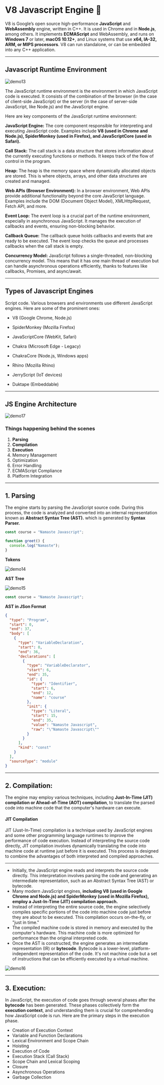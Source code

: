 # V8 Javascript Engine 🚀

V8 is Google’s open source high-performance **JavaScript** and **WebAssembly** engine, written in C++. It is used in Chrome and in **Node.js**, among others. It implements **ECMAScript** and WebAssembly, and runs on **Windows 7** or later, **macOS 10.12+**, and Linux systems that use **x64, IA-32, ARM, or MIPS processors**. V8 can run standalone, or can be embedded into any C++ application.

---

## Javascript Runtime Environment

![demo13](/assets/demo19.webp)

The JavaScript runtime environment is the environment in which JavaScript code is executed. It consists of the combination of the browser (in the case of client-side JavaScript) or the server (in the case of server-side JavaScript, like Node.js) and the JavaScript engine.

Here are key components of the JavaScript runtime environment:

**JavaScript Engine:** The core component responsible for interpreting and executing JavaScript code. Examples include **V8 (used in Chrome and Node.js), SpiderMonkey (used in Firefox), and JavaScriptCore (used in Safari).**

**Call Stack:** The call stack is a data structure that stores information about the currently executing functions or methods. It keeps track of the flow of control in the program.

**Heap:** The heap is the memory space where dynamically allocated objects are stored. This is where objects, arrays, and other data structures are created and managed.

**Web APIs (Browser Environment):** In a browser environment, Web APIs provide additional functionality beyond the core JavaScript language. Examples include the DOM (Document Object Model), XMLHttpRequest, Fetch API, and more.

**Event Loop:** The event loop is a crucial part of the runtime environment, especially in asynchronous JavaScript. It manages the execution of callbacks and events, ensuring non-blocking behavior.

**Callback Queue:** The callback queue holds callbacks and events that are ready to be executed. The event loop checks the queue and processes callbacks when the call stack is empty.

**Concurrency Model:** JavaScript follows a single-threaded, non-blocking concurrency model. This means that it has one main thread of execution but can handle asynchronous operations efficiently, thanks to features like callbacks, Promises, and async/await.

---

## Types of Javascript Engines

Script code. Various browsers and environments use different JavaScript engines. Here are some of the prominent ones:

* V8 (Google Chrome, Node.js)

* SpiderMonkey (Mozilla Firefox)

* JavaScriptCore (WebKit, Safari)

* Chakra (Microsoft Edge - Legacy)

* ChakraCore (Node.js, Windows apps)

* Rhino (Mozilla Rhino)

* JerryScript (IoT devices)

* Duktape (Embeddable)

---

## JS Engine Architecture

![demo17](/assets/demo17.png)

### Things happening behind the scenes

1. **Parsing**
2. **Compilation**
3. **Execution**
4. Memory Management
5. Optimization
6. Error Handling
7. ECMAScript Compliance
8. Platform Integration

---

## 1. Parsing

The engine starts by parsing the JavaScript source code. During this process, the code is analyzed and converted into an internal representation known as **Abstract Syntax Tree (AST).** which is generated by **Syntax Parser.**

```js
const course = "Namaste Javascript";

function greet() {
  console.log("Namaste");
}
```

**Tokens**

![demo14](/assets/demo14.png)

**AST Tree**

![demo15](/assets/demo15.png)

```js
const course = "Namaste Javascript";
```

**AST in JSon Format**

```json
{
  "type": "Program",
  "start": 0,
  "end": 37,
  "body": [
    {
      "type": "VariableDeclaration",
      "start": 0,
      "end": 36,
      "declarations": [
        {
          "type": "VariableDeclarator",
          "start": 6,
          "end": 35,
          "id": {
            "type": "Identifier",
            "start": 6,
            "end": 12,
            "name": "course"
          },
          "init": {
            "type": "Literal",
            "start": 15,
            "end": 35,
            "value": "Namaste Javascript",
            "raw": "\"Namaste Javascript\""
          }
        }
      ],
      "kind": "const"
    }
  ],
  "sourceType": "module"
}
```

--- 

## 2. Compilation:

The engine may employ various techniques, including **Just-In-Time (JIT) compilation or Ahead-of-Time (AOT) compilation**, to translate the parsed code into machine code that the computer's hardware can execute.

#### JIT Compilation

JIT (Just-In-Time) compilation is a technique used by JavaScript engines and some other programming language runtimes to improve the performance of code execution. Instead of interpreting the source code directly, JIT compilation involves dynamically translating the code into machine code at runtime just before it is executed. This process is designed to combine the advantages of both interpreted and compiled approaches.

--- 

* Initially, the JavaScript engine reads and interprets the source code directly. This interpretation involves parsing the code and generating an intermediate representation, such as an Abstract Syntax Tree (AST) or bytecode.
* Many modern JavaScript engines, **including V8 (used in Google Chrome and Node.js) and SpiderMonkey (used in Mozilla Firefox), employ a Just-In-Time (JIT) compilation approach.**
* Instead of interpreting the entire source code, the engine selectively compiles specific portions of the code into machine code just before they are about to be executed. This compilation occurs on-the-fly, or "just in time."
* The compiled machine code is stored in memory and executed by the computer's hardware. This machine code is more optimized for performance than the original interpreted code.
* Once the AST is constructed, the engine generates an intermediate representation (IR) or **bytecode**. Bytecode is a lower-level, platform-independent representation of the code. It's not machine code but a set of instructions that can be efficiently executed by a virtual machine.

![demo16](/assets/demo16.png)

---

## 3. Execution: 

In JavaScript, the execution of code goes through several phases after the **bytecode** has been generated. These phases collectively form the **execution context**, and understanding them is crucial for comprehending how JavaScript code is run. Here are the primary steps in the execution phase.

* Creation of Execution Context
* Variable and Function Declarations
* Lexical Environment and Scope Chain
* Hoisting
* Execution of Code
* Execution Stack (Call Stack)
* Scope Chain and Lexical Scoping
* Closure
* Asynchronous Operations
* Garbage Collection
